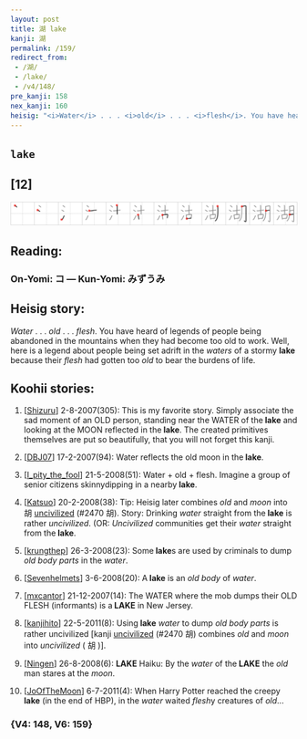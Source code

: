 ```yaml
---
layout: post
title: 湖 lake
kanji: 湖
permalink: /159/
redirect_from:
 - /湖/
 - /lake/
 - /v4/148/
pre_kanji: 158
nex_kanji: 160
heisig: "<i>Water</i> . . . <i>old</i> . . . <i>flesh</i>. You have heard of legends of people being abandoned in the mountains when they had become too old to work. Well, here is a legend about people being set adrift in the <i>waters</i> of a stormy <b>lake</b> because their <i>flesh</i> had gotten too <i>old</i> to bear the burdens of life."
---
```


## `lake`

## [12]

<div class="stroke"><img src="../images/E6B996.png" /></div>

## Reading:

### On-Yomi: コ &mdash; Kun-Yomi: みずうみ

## Heisig story:

<i>Water</i> . . . <i>old</i> . . . <i>flesh</i>. You have heard of legends of people being abandoned in the mountains when they had become too old to work. Well, here is a legend about people being set adrift in the <i>waters</i> of a stormy <b>lake</b> because their <i>flesh</i> had gotten too <i>old</i> to bear the burdens of life.

## Koohii stories:

1) [<a href="http://kanji.koohii.com/profile/Shizuru">Shizuru</a>] 2-8-2007(305): This is my favorite story. Simply associate the sad moment of an OLD person, standing near the WATER of the<strong> lake</strong> and looking at the MOON reflected in the<strong> lake</strong>. The created primitives themselves are put so beautifully, that you will not forget this kanji.

2) [<a href="http://kanji.koohii.com/profile/DBJ07">DBJ07</a>] 17-2-2007(94): Water reflects the old moon in the<strong> lake</strong>.

3) [<a href="http://kanji.koohii.com/profile/I_pity_the_fool">I_pity_the_fool</a>] 21-5-2008(51): Water + old + flesh. Imagine a group of senior citizens skinnydipping in a nearby<strong> lake</strong>.

4) [<a href="http://kanji.koohii.com/profile/Katsuo">Katsuo</a>] 20-2-2008(38): Tip: Heisig later combines <em>old</em> and <em>moon</em> into 胡 <a href="../v4/2470">uncivilized</a> (#2470 胡). Story: Drinking <em>water</em> straight from the<strong> lake</strong> is rather <em>uncivilized</em>. (OR: <em>Uncivilized</em> communities get their <em>water</em> straight from the<strong> lake</strong>.

5) [<a href="http://kanji.koohii.com/profile/krungthep">krungthep</a>] 26-3-2008(23): Some<strong> lake</strong>s are used by criminals to dump <em>old</em> <em>body parts</em> in the <em>water</em>.

6) [<a href="http://kanji.koohii.com/profile/Sevenhelmets">Sevenhelmets</a>] 3-6-2008(20): A<strong> lake</strong> is an <em>old</em> <em>body</em> of <em>water</em>.

7) [<a href="http://kanji.koohii.com/profile/mxcantor">mxcantor</a>] 21-12-2007(14): The WATER where the mob dumps their OLD FLESH (informants) is a<strong> LAKE</strong> in New Jersey.

8) [<a href="http://kanji.koohii.com/profile/kanjihito">kanjihito</a>] 22-5-2011(8): Using<strong> lake</strong> <em>water</em> to dump <em>old</em> <em>body parts</em> is rather uncivilized [kanji <a href="../v4/2470">uncivilized</a> (#2470 胡) combines <em>old</em> and <em>moon</em> into <em>uncivilized</em> ( 胡 )].

9) [<a href="http://kanji.koohii.com/profile/Ningen">Ningen</a>] 26-8-2008(6): <strong>LAKE</strong> Haiku: By the <em>water</em> of the<strong> LAKE</strong> the <em>old</em> man stares at the <em>moon</em>.

10) [<a href="http://kanji.koohii.com/profile/JoOfTheMoon">JoOfTheMoon</a>] 6-7-2011(4): When Harry Potter reached the creepy<strong> lake</strong> (in the end of HBP), in the <em>water</em> waited <em>flesh</em>y creatures of <em>old</em>...

### {V4: 148, V6: 159}
